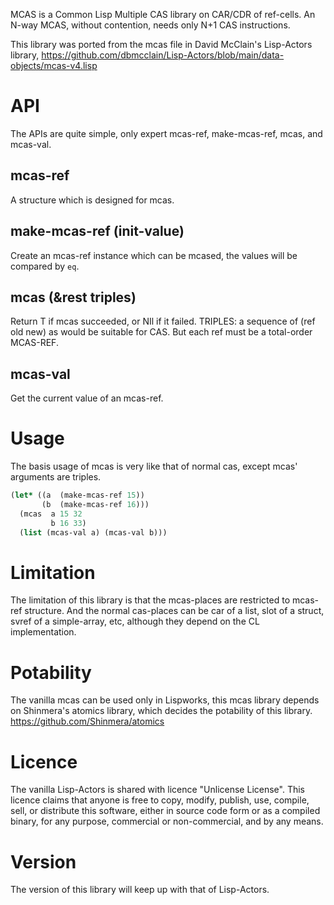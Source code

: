 MCAS is a Common Lisp Multiple CAS library on CAR/CDR of ref-cells.
An N-way MCAS, without contention, needs only N+1 CAS instructions.

This library was ported from the mcas file in David McClain's Lisp-Actors library,
<https://github.com/dbmcclain/Lisp-Actors/blob/main/data-objects/mcas-v4.lisp>

# API
The APIs are quite simple, only expert mcas-ref, make-mcas-ref, mcas, and mcas-val.

## mcas-ref
A structure which is designed for mcas.

## make-mcas-ref (init-value)
Create an mcas-ref instance which can be mcased, the values will be compared by `eq`.

## mcas (&rest triples)
Return T if mcas succeeded, or NIl if it failed.
TRIPLES: a sequence of (ref old new) as would be suitable for CAS. But each ref must be a total-order MCAS-REF.

## mcas-val
Get the current value of an mcas-ref.

# Usage
The basis usage of mcas is very like that of normal cas, except mcas' arguments are triples.
```commonlisp
(let* ((a  (make-mcas-ref 15))
       (b  (make-mcas-ref 16)))
  (mcas  a 15 32
         b 16 33)
  (list (mcas-val a) (mcas-val b)))
```

# Limitation
The limitation of this library is that the mcas-places are restricted to mcas-ref structure. And the normal cas-places can be car of a list, slot of a struct, svref of a simple-array, etc, although they depend on the CL implementation.

# Potability
The vanilla mcas can be used only in Lispworks,
this mcas library depends on Shinmera's atomics library,
which decides the potability of this library.
https://github.com/Shinmera/atomics

# Licence
The vanilla Lisp-Actors is shared with licence "Unlicense License".
This licence claims that anyone is free to copy, modify, publish, use, compile,
sell, or distribute this software, either in source code form or as a compiled
binary, for any purpose, commercial or non-commercial, and by any means.

# Version
The version of this library will keep up with that of Lisp-Actors.
